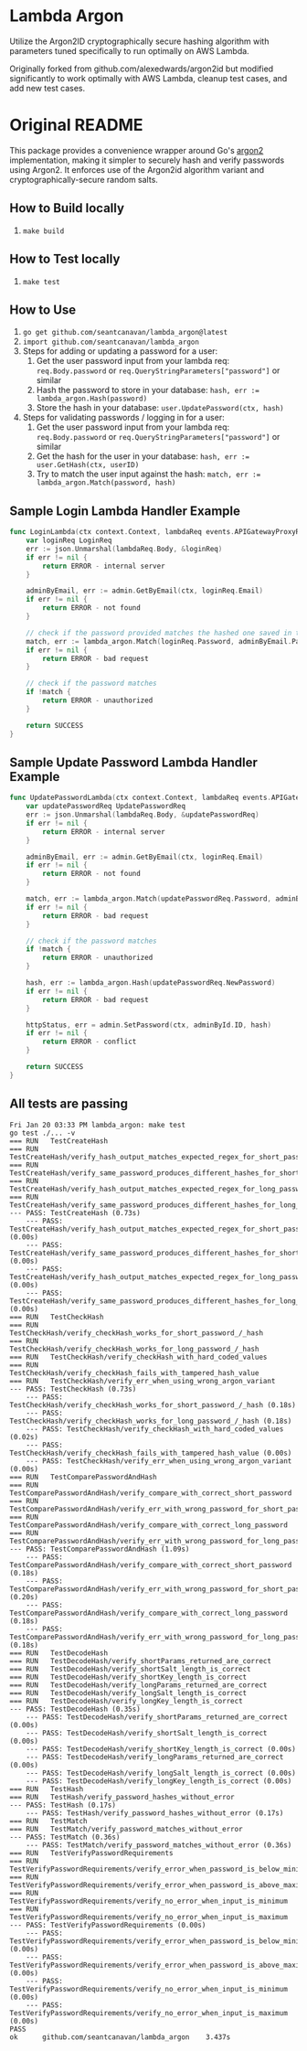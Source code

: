 # Lambda Argon
Utilize the Argon2ID cryptographically secure hashing algorithm with parameters tuned specifically to run optimally on AWS Lambda.

Originally forked from github.com/alexedwards/argon2id but modified significantly to work optimally with AWS Lambda, cleanup test cases, and add new test cases.

# Original README
This package provides a convenience wrapper around Go's [argon2](https://pkg.go.dev/golang.org/x/crypto/argon2?tab=doc) implementation, making it simpler to securely hash and verify passwords using Argon2.
It enforces use of the Argon2id algorithm variant and cryptographically-secure random salts.

## How to Build locally
1. `make build`

## How to Test locally
1. `make test`

## How to Use
1. `go get github.com/seantcanavan/lambda_argon@latest`
2. `import github.com/seantcanavan/lambda_argon`
3. Steps for adding or updating a password for a user:
   1. Get the user password input from your lambda req: `req.Body.password` or `req.QueryStringParameters["password"]` or similar
   2. Hash the password to store in your database: `hash, err := lambda_argon.Hash(password)`
   3. Store the hash in your database: `user.UpdatePassword(ctx, hash)`
4. Steps for validating passwords / logging in for a user:
   1. Get the user password input from your lambda req: `req.Body.password` or `req.QueryStringParameters["password"]` or similar
   2. Get the hash for the user in your database: `hash, err := user.GetHash(ctx, userID)`
   3. Try to match the user input against the hash: `match, err := lambda_argon.Match(password, hash)`

## Sample Login Lambda Handler Example
``` go
func LoginLambda(ctx context.Context, lambdaReq events.APIGatewayProxyRequest) (events.APIGatewayProxyResponse, error) {
	var loginReq LoginReq
	err := json.Unmarshal(lambdaReq.Body, &loginReq)
	if err != nil {
		return ERROR - internal server
	}

	adminByEmail, err := admin.GetByEmail(ctx, loginReq.Email)
	if err != nil {
		return ERROR - not found
	}

	// check if the password provided matches the hashed one saved in this admin
	match, err := lambda_argon.Match(loginReq.Password, adminByEmail.Password)
	if err != nil {
		return ERROR - bad request
	}

	// check if the password matches
	if !match {
		return ERROR - unauthorized
	}

	return SUCCESS
}
```

## Sample Update Password Lambda Handler Example
``` go
func UpdatePasswordLambda(ctx context.Context, lambdaReq events.APIGatewayProxyRequest) (events.APIGatewayProxyResponse, error) {
	var updatePasswordReq UpdatePasswordReq
	err := json.Unmarshal(lambdaReq.Body, &updatePasswordReq)
	if err != nil {
		return ERROR - internal server
	}

    adminByEmail, err := admin.GetByEmail(ctx, loginReq.Email)
	if err != nil {
		return ERROR - not found
	}

	match, err := lambda_argon.Match(updatePasswordReq.Password, adminByEmail.Password)
	if err != nil {
		return ERROR - bad request
	}

	// check if the password matches
	if !match {
		return ERROR - unauthorized
	}

	hash, err := lambda_argon.Hash(updatePasswordReq.NewPassword)
	if err != nil {
		return ERROR - bad request
	}

	httpStatus, err = admin.SetPassword(ctx, adminById.ID, hash)
	if err != nil {
		return ERROR - conflict
	}

    return SUCCESS
}
```

## All tests are passing
```
Fri Jan 20 03:33 PM lambda_argon: make test
go test ./... -v
=== RUN   TestCreateHash
=== RUN   TestCreateHash/verify_hash_output_matches_expected_regex_for_short_password
=== RUN   TestCreateHash/verify_same_password_produces_different_hashes_for_short_password
=== RUN   TestCreateHash/verify_hash_output_matches_expected_regex_for_long_password
=== RUN   TestCreateHash/verify_same_password_produces_different_hashes_for_long_password
--- PASS: TestCreateHash (0.73s)
    --- PASS: TestCreateHash/verify_hash_output_matches_expected_regex_for_short_password (0.00s)
    --- PASS: TestCreateHash/verify_same_password_produces_different_hashes_for_short_password (0.00s)
    --- PASS: TestCreateHash/verify_hash_output_matches_expected_regex_for_long_password (0.00s)
    --- PASS: TestCreateHash/verify_same_password_produces_different_hashes_for_long_password (0.00s)
=== RUN   TestCheckHash
=== RUN   TestCheckHash/verify_checkHash_works_for_short_password_/_hash
=== RUN   TestCheckHash/verify_checkHash_works_for_long_password_/_hash
=== RUN   TestCheckHash/verify_checkHash_with_hard_coded_values
=== RUN   TestCheckHash/verify_checkHash_fails_with_tampered_hash_value
=== RUN   TestCheckHash/verify_err_when_using_wrong_argon_variant
--- PASS: TestCheckHash (0.73s)
    --- PASS: TestCheckHash/verify_checkHash_works_for_short_password_/_hash (0.18s)
    --- PASS: TestCheckHash/verify_checkHash_works_for_long_password_/_hash (0.18s)
    --- PASS: TestCheckHash/verify_checkHash_with_hard_coded_values (0.02s)
    --- PASS: TestCheckHash/verify_checkHash_fails_with_tampered_hash_value (0.00s)
    --- PASS: TestCheckHash/verify_err_when_using_wrong_argon_variant (0.00s)
=== RUN   TestComparePasswordAndHash
=== RUN   TestComparePasswordAndHash/verify_compare_with_correct_short_password
=== RUN   TestComparePasswordAndHash/verify_err_with_wrong_password_for_short_password_hash
=== RUN   TestComparePasswordAndHash/verify_compare_with_correct_long_password
=== RUN   TestComparePasswordAndHash/verify_err_with_wrong_password_for_long_password
--- PASS: TestComparePasswordAndHash (1.09s)
    --- PASS: TestComparePasswordAndHash/verify_compare_with_correct_short_password (0.18s)
    --- PASS: TestComparePasswordAndHash/verify_err_with_wrong_password_for_short_password_hash (0.20s)
    --- PASS: TestComparePasswordAndHash/verify_compare_with_correct_long_password (0.18s)
    --- PASS: TestComparePasswordAndHash/verify_err_with_wrong_password_for_long_password (0.18s)
=== RUN   TestDecodeHash
=== RUN   TestDecodeHash/verify_shortParams_returned_are_correct
=== RUN   TestDecodeHash/verify_shortSalt_length_is_correct
=== RUN   TestDecodeHash/verify_shortKey_length_is_correct
=== RUN   TestDecodeHash/verify_longParams_returned_are_correct
=== RUN   TestDecodeHash/verify_longSalt_length_is_correct
=== RUN   TestDecodeHash/verify_longKey_length_is_correct
--- PASS: TestDecodeHash (0.35s)
    --- PASS: TestDecodeHash/verify_shortParams_returned_are_correct (0.00s)
    --- PASS: TestDecodeHash/verify_shortSalt_length_is_correct (0.00s)
    --- PASS: TestDecodeHash/verify_shortKey_length_is_correct (0.00s)
    --- PASS: TestDecodeHash/verify_longParams_returned_are_correct (0.00s)
    --- PASS: TestDecodeHash/verify_longSalt_length_is_correct (0.00s)
    --- PASS: TestDecodeHash/verify_longKey_length_is_correct (0.00s)
=== RUN   TestHash
=== RUN   TestHash/verify_password_hashes_without_error
--- PASS: TestHash (0.17s)
    --- PASS: TestHash/verify_password_hashes_without_error (0.17s)
=== RUN   TestMatch
=== RUN   TestMatch/verify_password_matches_without_error
--- PASS: TestMatch (0.36s)
    --- PASS: TestMatch/verify_password_matches_without_error (0.36s)
=== RUN   TestVerifyPasswordRequirements
=== RUN   TestVerifyPasswordRequirements/verify_error_when_password_is_below_minimum
=== RUN   TestVerifyPasswordRequirements/verify_error_when_password_is_above_maximum
=== RUN   TestVerifyPasswordRequirements/verify_no_error_when_input_is_minimum
=== RUN   TestVerifyPasswordRequirements/verify_no_error_when_input_is_maximum
--- PASS: TestVerifyPasswordRequirements (0.00s)
    --- PASS: TestVerifyPasswordRequirements/verify_error_when_password_is_below_minimum (0.00s)
    --- PASS: TestVerifyPasswordRequirements/verify_error_when_password_is_above_maximum (0.00s)
    --- PASS: TestVerifyPasswordRequirements/verify_no_error_when_input_is_minimum (0.00s)
    --- PASS: TestVerifyPasswordRequirements/verify_no_error_when_input_is_maximum (0.00s)
PASS
ok  	github.com/seantcanavan/lambda_argon	3.437s
```

